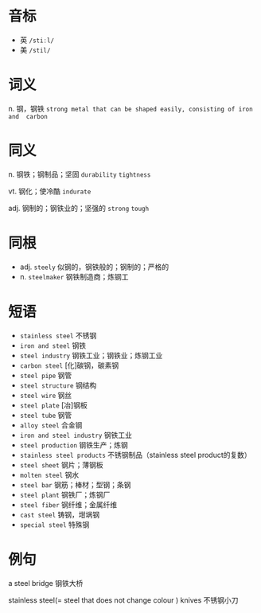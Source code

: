 # 音标

- 英 `/stiːl/`
- 美 `/stil/`

# 词义

n. 钢，钢铁
`strong metal that can be shaped easily, consisting of iron and  carbon`

# 同义

n. 钢铁；钢制品；坚固
`durability` `tightness`

vt. 钢化；使冷酷
`indurate`

adj. 钢制的；钢铁业的；坚强的
`strong` `tough`

# 同根

- adj. `steely` 似钢的，钢铁般的；钢制的；严格的
- n. `steelmaker` 钢铁制造商；炼钢工

# 短语

- `stainless steel` 不锈钢
- `iron and steel` 钢铁
- `steel industry` 钢铁工业；钢铁业；炼钢工业
- `carbon steel` [化]碳钢，碳素钢
- `steel pipe` 钢管
- `steel structure` 钢结构
- `steel wire` 钢丝
- `steel plate` [冶]钢板
- `steel tube` 钢管
- `alloy steel` 合金钢
- `iron and steel industry` 钢铁工业
- `steel production` 钢铁生产；炼钢
- `stainless steel products` 不锈钢制品（stainless steel product的复数）
- `steel sheet` 钢片；薄钢板
- `molten steel` 钢水
- `steel bar` 钢筋；棒材；型钢；条钢
- `steel plant` 钢铁厂；炼钢厂
- `steel fiber` 钢纤维；金属纤维
- `cast steel` 铸钢，坩埚钢
- `special steel` 特殊钢

# 例句

a steel bridge
钢铁大桥

stainless steel(= steel that does not change colour ) knives
不锈钢小刀


